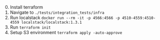 0. Install terraform 
1. Navigate to `./tests/integration_tests/infra`
2. Run localstack `docker run --rm -it -p 4566:4566 -p 4510-4559:4510-4559 localstack/localstack:1.3.1`
3. Run `terraform init`
4. Setup S3 environment `terraform apply -auto-approve`